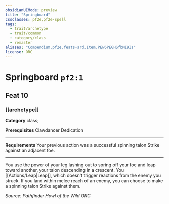 ```yaml
---
obsidianUIMode: preview
title: "Springboard"
cssclasses: pf2e,pf2e-spell
tags:
  - trait/archetype
  - trait/common
  - category/class
  - remaster
aliases: "Compendium.pf2e.feats-srd.Item.PEw6PEGHSfbMI9Is"
license: ORC
---
```

# Springboard `pf2:1`
## Feat 10
### [[archetype]]

**Category** class; 



**Prerequisites** Clawdancer Dedication
* * *
**Requirements** Your previous action was a successful spinning talon Strike against an adjacent foe.

* * *

You use the power of your leg lashing out to spring off your foe and leap toward another, your talon descending in a crescent. You [[Actions/Leap|Leap]], which doesn't trigger reactions from the enemy you struck. If you land within melee reach of an enemy, you can choose to make a spinning talon Strike against them.

*Source: Pathfinder Howl of the Wild*
*ORC*